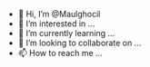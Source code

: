 - 👋 Hi, I’m @Maulghocil
- 👀 I’m interested in ...
- 🌱 I’m currently learning ...
- 💞️ I’m looking to collaborate on ...
- 📫 How to reach me ...

<!---
Maulghocil/Maulghocil is a ✨ special ✨ repository because its `README.md` (this file) appears on your GitHub profile.
You can click the Preview link to take a look at your changes.
--->
